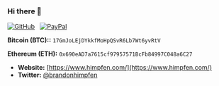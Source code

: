 ### Hi there 👋

[![GitHub](https://cdn.himpfen.io/badges/github/github-square-large.svg)](https://bit.ly/3cEOVkD) &nbsp; [![PayPal](https://cdn.himpfen.io/badges/buymeacoffee/buymeacoffee-square-large.svg)](https://bit.ly/3m8NJJ8)

**Bitcoin (BTC)::** `17GmJoLEjDYkkfMoHpQSvR6Lb7Wt6yvRtV`

**Ethereum (ETH):** `0x690eAD7a7615cf97957571BcFb84997C048a6C27`

- **Website:** [https://www.himpfen.com/](https://www.himpfen.com/)
- **Twitter:** [@brandonhimpfen](https://twitter.com/brandonhimpfen)
